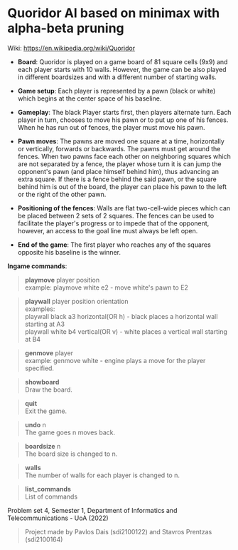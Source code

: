 # Quoridor AI based on minimax with alpha-beta pruning

Wiki: https://en.wikipedia.org/wiki/Quoridor

* **Board**:
Quoridor is played on a game board of 81 square cells (9x9) and each player starts with 10 walls. However, the game can be also played in different boardsizes and with a different number of starting walls.

* **Game setup**:
Each player is represented by a pawn (black or white) which begins at the center space of his baseline.

* **Gameplay**:
The black Player starts first, then players alternate turn. Each player in turn, chooses to move his pawn or to put up one of his fences. When he has run out of fences, the player must move his pawn.

* **Pawn moves**:
The pawns are moved one square at a time, horizontally or vertically, forwards or backwards. The pawns must get around the fences. When two pawns face each other on neighboring squares which are not separated by a fence, the player whose turn it is can jump the opponent's pawn (and place himself behind him), thus advancing an extra square. If there is a fence behind the said pawn, or the square behind him is out of the board, the player can place his pawn to the left or the right of the other pawn.

* **Positioning of the fences**:
Walls are flat two-cell-wide pieces which can be placed between 2 sets of 2 squares. The fences can be used to facilitate the player's progress or to impede that of the opponent, however, an access to the goal line must always be left open.

* **End of the game**:
The first player who reaches any of the squares opposite his baseline is the winner.

**Ingame commands**:
> **playmove** player position <br />
  example: playmove white e2 - move white's pawn to E2
  
> **playwall** player position orientation <br />
  examples:<br />
  playwall black a3 horizontal(OR h) - black places a horizontal wall starting at A3 <br />
  playwall white b4 vertical(OR v) - white places a vertical wall starting at B4 <br />
  
> **genmove** player <br />
  example: genmove white - engine plays a move for the player specified.
 
> **showboard** <br />
  Draw the board.
  
> **quit** <br />
  Exit the game.
  
> **undo** n <br />
  The game goes n moves back.
  
> **boardsize** n <br />
  The board size is changed to n.
  
> **walls** <br />
  The number of walls for each player is changed to n.
  
> **list_commands** <br />
  List of commands

Problem set 4, Semester 1, Department of Informatics and Telecommunications - UoA (2022)
> Project made by Pavlos Dais (sdi2100122) and Stavros Prentzas (sdi2100164)
